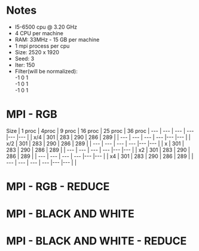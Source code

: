 # Notes
* I5-6500 cpu @ 3.20 GHz
* 4 CPU per machine
* RAM: 33MHz - 15 GB per machine
* 1 mpi process per cpu
* Size: 2520 x 1920
* Seed: 3
* Iter: 150
* Filter(will be normalized): <br />
-1 0 1 <br />
                              -1 0 1 <br />
                              -1 0 1 <br />
# MPI - RGB

Size | 1 proc | 4proc | 9 proc | 16 proc | 25 proc | 36 proc | 
--- | --- | --- | --- |--- |--- | |
x/4 | 301 | 283 | 290 | 286 | 289 | | 
--- | --- | --- | --- |--- |--- | |
x/2 | 301 | 283 | 290 | 286 | 289 | |
--- | --- | --- | --- |--- |--- | |
x | 301 | 283 | 290 | 286 | 289 | |
--- | --- | --- | --- |--- |--- | |
x2 | 301 | 283 | 290 | 286 | 289 | |
--- | --- | --- | --- |--- |--- | |
x4 | 301 | 283 | 290 | 286 | 289 | |
--- | --- | --- | --- |--- |--- | |

# MPI - RGB - REDUCE

# MPI - BLACK AND WHITE

# MPI - BLACK AND WHITE - REDUCE

